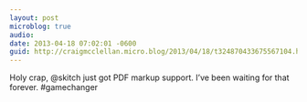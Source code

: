 ```yaml
---
layout: post
microblog: true
audio: 
date: 2013-04-18 07:02:01 -0600
guid: http://craigmcclellan.micro.blog/2013/04/18/t324870433675567104.html
---
```

Holy crap, @skitch just got PDF markup support. I’ve been waiting for that forever. #gamechanger

